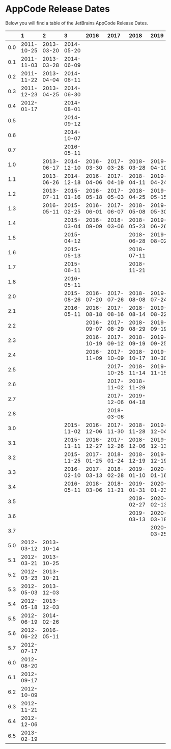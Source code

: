 # AppCode Release Dates
Below you will find a table of the JetBrains AppCode Release Dates.

|     | 1          | 2          | 3          | 2016       | 2017       | 2018       | 2019       | 2020       |
|----:|:-----------|:-----------|:-----------|:-----------|:-----------|:-----------|:-----------|:-----------|
| 0.0 | 2011-10-25 | 2013-03-20 | 2014-05-20 |            |            |            |            |            |
| 0.1 | 2011-11-03 | 2013-03-28 | 2014-06-09 |            |            |            |            |            |
| 0.2 | 2011-11-22 | 2013-04-04 | 2014-06-11 |            |            |            |            |            |
| 0.3 | 2011-12-23 | 2013-04-25 | 2014-06-30 |            |            |            |            |            |
| 0.4 | 2012-01-17 |            | 2014-08-01 |            |            |            |            |            |
| 0.5 |            |            | 2014-09-12 |            |            |            |            |            |
| 0.6 |            |            | 2014-10-07 |            |            |            |            |            |
| 0.7 |            |            | 2016-05-11 |            |            |            |            |            |
| 1.0 |            | 2013-06-17 | 2014-12-10 | 2016-03-30 | 2017-03-28 | 2018-03-28 | 2019-04-10 | 2020-04-21 |
| 1.1 |            | 2013-06-26 | 2014-12-18 | 2016-04-06 | 2017-04-19 | 2018-04-11 | 2019-04-24 | 2020-04-29 |
| 1.2 |            | 2013-07-11 | 2015-01-16 | 2016-05-18 | 2017-05-03 | 2018-04-25 | 2019-05-15 | 2020-05-13 |
| 1.3 |            | 2016-05-11 | 2015-02-25 | 2016-06-01 | 2017-06-07 | 2018-05-08 | 2019-05-30 | 2020-05-21 |
| 1.4 |            |            | 2015-03-04 | 2016-09-09 | 2018-03-06 | 2018-05-23 | 2019-06-26 | 2020-06-05 |
| 1.5 |            |            | 2015-04-12 |            |            | 2018-06-28 | 2019-08-02 | 2020-07-09 |
| 1.6 |            |            | 2015-05-13 |            |            | 2018-07-11 |            | 2020-07-22 |
| 1.7 |            |            | 2015-06-11 |            |            | 2018-11-21 |            |            |
| 1.8 |            |            | 2016-05-11 |            |            |            |            |            |
| 2.0 |            |            | 2015-08-26 | 2016-07-20 | 2017-07-26 | 2018-08-08 | 2019-07-24 | 2020-08-05 |
| 2.1 |            |            | 2016-05-11 | 2016-08-18 | 2017-08-16 | 2018-08-14 | 2019-08-22 | 2020-08-27 |
| 2.2 |            |            |            | 2016-09-07 | 2017-08-29 | 2018-08-29 | 2019-09-19 | 2020-09-03 |
| 2.3 |            |            |            | 2016-10-19 | 2017-09-12 | 2018-09-19 | 2019-09-25 | 2020-09-17 |
| 2.4 |            |            |            | 2016-11-09 | 2017-10-09 | 2018-10-17 | 2019-10-30 | 2020-10-08 |
| 2.5 |            |            |            |            | 2017-10-25 | 2018-11-14 | 2019-11-15 | 2020-11-09 |
| 2.6 |            |            |            |            | 2017-11-02 | 2018-11-29 |            | 2020-11-16 |
| 2.7 |            |            |            |            | 2017-12-06 | 2019-04-18 |            | 2020-11-20 |
| 2.8 |            |            |            |            | 2018-03-06 |            |            | 2020-11-26 |
| 3.0 |            |            | 2015-11-02 | 2016-12-06 | 2017-11-30 | 2018-11-28 | 2019-12-04 | 2020-12-10 |
| 3.1 |            |            | 2015-11-11 | 2016-12-27 | 2017-12-26 | 2018-12-06 | 2019-12-13 | 2021-01-13 |
| 3.2 |            |            | 2015-11-25 | 2017-01-25 | 2018-01-24 | 2018-12-19 | 2019-12-19 | 2021-01-28 |
| 3.3 |            |            | 2016-02-10 | 2017-03-13 | 2018-02-28 | 2019-01-10 | 2020-01-16 |            |
| 3.4 |            |            | 2016-05-11 | 2018-03-06 | 2018-11-21 | 2019-01-31 | 2020-01-23 |            |
| 3.5 |            |            |            |            |            | 2019-02-27 | 2020-02-13 |            |
| 3.6 |            |            |            |            |            | 2019-03-13 | 2020-03-18 |            |
| 3.7 |            |            |            |            |            |            | 2020-03-25 |            |
| 5.0 | 2012-03-12 | 2013-10-14 |            |            |            |            |            |            |
| 5.1 | 2012-03-21 | 2013-10-25 |            |            |            |            |            |            |
| 5.2 | 2012-03-23 | 2013-10-21 |            |            |            |            |            |            |
| 5.3 | 2012-05-03 | 2013-12-03 |            |            |            |            |            |            |
| 5.4 | 2012-05-18 | 2013-12-03 |            |            |            |            |            |            |
| 5.5 | 2012-06-19 | 2014-02-26 |            |            |            |            |            |            |
| 5.6 | 2012-06-22 | 2016-05-11 |            |            |            |            |            |            |
| 5.7 | 2012-07-17 |            |            |            |            |            |            |            |
| 6.0 | 2012-08-20 |            |            |            |            |            |            |            |
| 6.1 | 2012-09-17 |            |            |            |            |            |            |            |
| 6.2 | 2012-10-09 |            |            |            |            |            |            |            |
| 6.3 | 2012-11-21 |            |            |            |            |            |            |            |
| 6.4 | 2012-12-06 |            |            |            |            |            |            |            |
| 6.5 | 2013-02-19 |            |            |            |            |            |            |            |